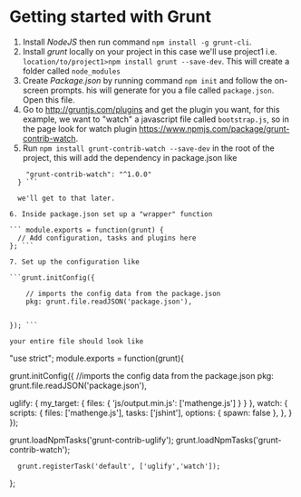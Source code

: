# Getting started with Grunt #

1. Install *NodeJS* then run command `npm install -g grunt-cli`.
2. Install *grunt* locally on your project in this case we'll use project1 i.e. `location/to/project1>npm install grunt --save-dev`. This will create a folder called `node_modules`
3. Create *Package.json* by running command `npm init` and follow the on-screen prompts. his will generate for you a file called `package.json`. Open this file.
4. Go to http://gruntjs.com/plugins and get the plugin you want, for this example, we want to "watch" a javascript file called `bootstrap.js`, so in the page look for watch plugin https://www.npmjs.com/package/grunt-contrib-watch.
5. Run `npm install grunt-contrib-watch --save-dev` in the root of the project, this will add the dependency in package.json like 

``` "devDependencies": {
    "grunt-contrib-watch": "^1.0.0"
  } ```
  
  we'll get to that later.
  
6. Inside package.json set up a "wrapper" function 

``` module.exports = function(grunt) {
  // Add configuration, tasks and plugins here
}; ```

7. Set up the configuration like 

```grunt.initConfig({

    // imports the config data from the package.json
    pkg: grunt.file.readJSON('package.json'),


}); ```

your entire file should look like 

``` 
"use strict";
module.exports = function(grunt){

grunt.initConfig({
	//imports the config data from the package.json
	pkg: grunt.file.readJSON('package.json'),

uglify: {
		my_target: {
			files: {
				'js/output.min.js': ['mathenge.js']
		}
	}
},
	watch: {
		scripts: {
			files: ['mathenge.js'],
			tasks: ['jshint'],
			options: {
				spawn: false
			},
		},
	}
});

grunt.loadNpmTasks('grunt-contrib-uglify');
    grunt.loadNpmTasks('grunt-contrib-watch');

      grunt.registerTask('default', ['uglify','watch']);

};
```



